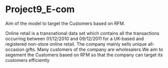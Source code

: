 # Project9_E-com
Aim of the model to target the Customers based on RFM.

Online retail is a transnational data set which contains all the transactions occurring between 01/12/2010 and 09/12/2011 for a UK-based and registered non-store online retail. The company mainly sells unique all-occasion gifts. Many customers of the company are wholesalers.We aim to segement the Customers based on RFM so that the company can target its customers efficiently
